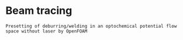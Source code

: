# Beam tracing
`Presetting of deburring/welding in an optochemical potential flow space without laser by OpenFOAM`
